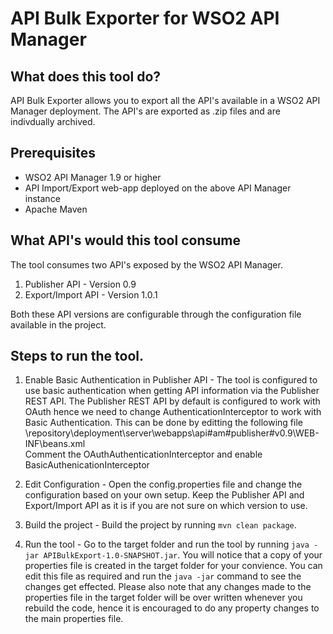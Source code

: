 # API Bulk Exporter for WSO2 API Manager

## What does this tool do?
API Bulk Exporter allows you to export all the API's available in a WSO2 API Manager deployment. The API's are exported as .zip files and are indivdually archived. 

## Prerequisites
* WSO2 API Manager 1.9 or higher <br/>
* API Import/Export web-app deployed on the above API Manager instance <br/>
* Apache Maven 


## What API's would this tool consume
The tool consumes two API's exposed by the WSO2 API Manager.<br />
1. Publisher API - Version 0.9 <br />
2. Export/Import API - Version 1.0.1

Both these API versions are configurable through the configuration file available in the project.

## Steps to run the tool.
1. Enable Basic Authentication in Publisher API - The tool is configured to use basic authentication when getting API information via the Publisher REST API. The Publisher REST API by default is configured to work with OAuth hence we need to change AuthenticationInterceptor to work with Basic Authentication. This can be done by editting the following file <br />
  <API-M Home>\repository\deployment\server\webapps\api#am#publisher#v0.9\WEB-INF\beans.xml <br />
Comment the OAuthAuthenticationInterceptor and enable BasicAuthenicationInterceptor <br />

2. Edit Configuration - Open the config.properties file and change the configuration based on your own setup. Keep the Publisher API and Export/Import API as it is if you are not sure on which version to use. <br/>
2. Build the project - Build the project by running `mvn clean package`.
3. Run the tool - Go to the target folder and run the tool by running `java -jar APIBulkExport-1.0-SNAPSHOT.jar`. You will notice that a copy of your properties file is created in the target folder for your convience. You can edit this file as required and run the `java -jar` command to see the changes get effected. Please also note that any changes made to the properties file in the target folder will be over written whenever you rebuild the code, hence it is encouraged to do any property changes to the main properties file.
 


